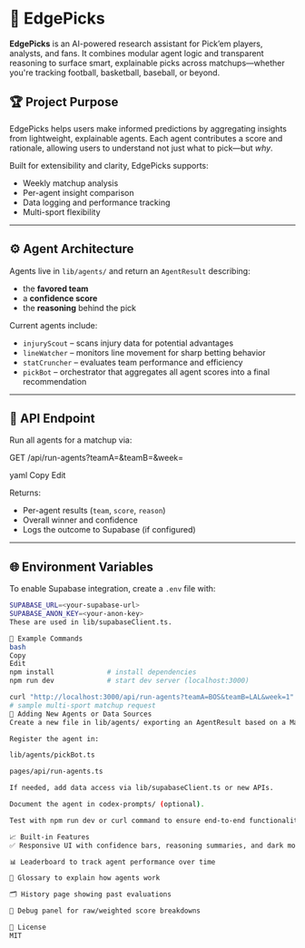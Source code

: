 # 🧠 EdgePicks

**EdgePicks** is an AI-powered research assistant for Pick’em players, analysts, and fans. It combines modular agent logic and transparent reasoning to surface smart, explainable picks across matchups—whether you're tracking football, basketball, baseball, or beyond.

## 🏆 Project Purpose

EdgePicks helps users make informed predictions by aggregating insights from lightweight, explainable agents. Each agent contributes a score and rationale, allowing users to understand not just what to pick—but *why*.

Built for extensibility and clarity, EdgePicks supports:
- Weekly matchup analysis
- Per-agent insight comparison
- Data logging and performance tracking
- Multi-sport flexibility

---

## ⚙️ Agent Architecture

Agents live in `lib/agents/` and return an `AgentResult` describing:
- the **favored team**
- a **confidence score**
- the **reasoning** behind the pick

Current agents include:

- `injuryScout` – scans injury data for potential advantages
- `lineWatcher` – monitors line movement for sharp betting behavior
- `statCruncher` – evaluates team performance and efficiency
- `pickBot` – orchestrator that aggregates all agent scores into a final recommendation

---

## 📡 API Endpoint

Run all agents for a matchup via:

GET /api/run-agents?teamA=<team>&teamB=<team>&week=<number>

yaml
Copy
Edit

Returns:
- Per-agent results (`team`, `score`, `reason`)
- Overall winner and confidence
- Logs the outcome to Supabase (if configured)

---

## 🌐 Environment Variables

To enable Supabase integration, create a `.env` file with:

```bash
SUPABASE_URL=<your-supabase-url>
SUPABASE_ANON_KEY=<your-anon-key>
These are used in lib/supabaseClient.ts.

🧪 Example Commands
bash
Copy
Edit
npm install             # install dependencies
npm run dev             # start dev server (localhost:3000)

curl "http://localhost:3000/api/run-agents?teamA=BOS&teamB=LAL&week=1"
# sample multi-sport matchup request
🧱 Adding New Agents or Data Sources
Create a new file in lib/agents/ exporting an AgentResult based on a Matchup.

Register the agent in:

lib/agents/pickBot.ts

pages/api/run-agents.ts

If needed, add data access via lib/supabaseClient.ts or new APIs.

Document the agent in codex-prompts/ (optional).

Test with npm run dev or curl command to ensure end-to-end functionality.

📈 Built-in Features
✅ Responsive UI with confidence bars, reasoning summaries, and dark mode

📊 Leaderboard to track agent performance over time

🧠 Glossary to explain how agents work

🗂 History page showing past evaluations

🔬 Debug panel for raw/weighted score breakdowns

📄 License
MIT
